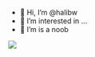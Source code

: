 - 👋 Hi, I’m @halibw
- 👀 I’m interested in ...
- 🌱 I’m is a noob

<img align="top" src="https://github-readme-stats.vercel.app/api?username=halibw&hide=stars,issues&theme=tokyonight"/>

<!---
halibw/halibw is a ✨ special ✨ repository because its `README.md` (this file) appears on your GitHub profile.
You can click the Preview link to take a look at your changes.
--->
